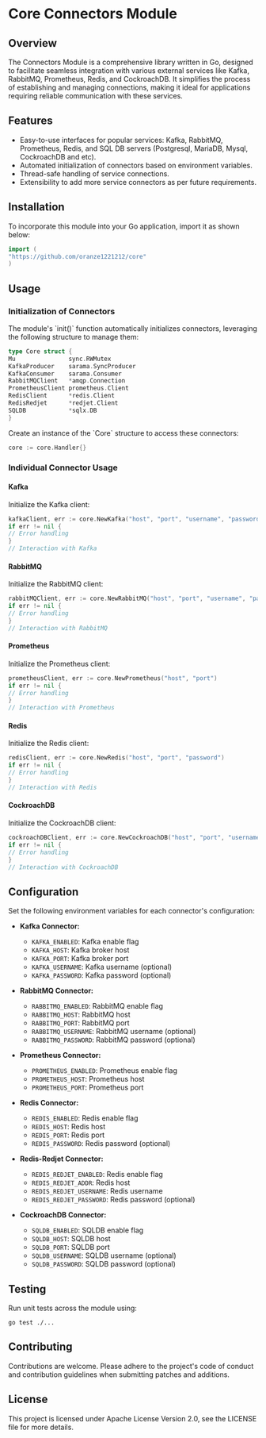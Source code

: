 # Core Connectors Module

## Overview

The Connectors Module is a comprehensive library written in Go, designed to facilitate seamless integration with various external services like Kafka, RabbitMQ, Prometheus, Redis, and CockroachDB. It simplifies the process of establishing and managing connections, making it ideal for applications requiring reliable communication with these services.

## Features

- Easy-to-use interfaces for popular services: Kafka, RabbitMQ, Prometheus, Redis, and SQL DB servers (Postgresql, MariaDB, Mysql, CockroachDB and etc).
- Automated initialization of connectors based on environment variables.
- Thread-safe handling of service connections.
- Extensibility to add more service connectors as per future requirements.

## Installation

To incorporate this module into your Go application, import it as shown below:

```go
import (
"https://github.com/oranze1221212/core"
)
```

## Usage

### Initialization of Connectors

The module's \`init()\` function automatically initializes connectors, leveraging the following structure to manage them:

```go
type Core struct {
Mu               sync.RWMutex
KafkaProducer    sarama.SyncProducer
KafkaConsumer    sarama.Consumer
RabbitMQClient   *amqp.Connection
PrometheusClient prometheus.Client
RedisClient      *redis.Client
RedisRedjet      *redjet.Client
SQLDB            *sqlx.DB
}
```

Create an instance of the \`Core\` structure to access these connectors:

```go
core := core.Handler{}
```

### Individual Connector Usage

#### Kafka

Initialize the Kafka client:

```go
kafkaClient, err := core.NewKafka("host", "port", "username", "password")
if err != nil {
// Error handling
}
// Interaction with Kafka
```

#### RabbitMQ

Initialize the RabbitMQ client:

```go
rabbitMQClient, err := core.NewRabbitMQ("host", "port", "username", "password")
if err != nil {
// Error handling
}
// Interaction with RabbitMQ
```

#### Prometheus

Initialize the Prometheus client:

```go
prometheusClient, err := core.NewPrometheus("host", "port")
if err != nil {
// Error handling
}
// Interaction with Prometheus
```

#### Redis

Initialize the Redis client:

```go
redisClient, err := core.NewRedis("host", "port", "password")
if err != nil {
// Error handling
}
// Interaction with Redis
```

#### CockroachDB

Initialize the CockroachDB client:

```go
cockroachDBClient, err := core.NewCockroachDB("host", "port", "username", "password")
if err != nil {
// Error handling
}
// Interaction with CockroachDB
```

## Configuration

Set the following environment variables for each connector's configuration:

- **Kafka Connector:**
  - `KAFKA_ENABLED`: Kafka enable flag
  - `KAFKA_HOST`: Kafka broker host
  - `KAFKA_PORT`: Kafka broker port
  - `KAFKA_USERNAME`: Kafka username (optional)
  - `KAFKA_PASSWORD`: Kafka password (optional)

- **RabbitMQ Connector:**
  - `RABBITMQ_ENABLED`: RabbitMQ enable flag
  - `RABBITMQ_HOST`: RabbitMQ host
  - `RABBITMQ_PORT`: RabbitMQ port
  - `RABBITMQ_USERNAME`: RabbitMQ username (optional)
  - `RABBITMQ_PASSWORD`: RabbitMQ password (optional)

- **Prometheus Connector:**
  - `PROMETHEUS_ENABLED`: Prometheus enable flag
  - `PROMETHEUS_HOST`: Prometheus host
  - `PROMETHEUS_PORT`: Prometheus port

- **Redis Connector:**
  - `REDIS_ENABLED`: Redis enable flag
  - `REDIS_HOST`: Redis host
  - `REDIS_PORT`: Redis port
  - `REDIS_PASSWORD`: Redis password (optional)

- **Redis-Redjet Connector:**
  - `REDIS_REDJET_ENABLED`: Redis enable flag
  - `REDIS_REDJET_ADDR`: Redis host
  - `REDIS_REDJET_USERNAME`: Redis username
  - `REDIS_REDJET_PASSWORD`: Redis password (optional)

- **CockroachDB Connector:**
  - `SQLDB_ENABLED`: SQLDB enable flag
  - `SQLDB_HOST`: SQLDB host
  - `SQLDB_PORT`: SQLDB port
  - `SQLDB_USERNAME`: SQLDB username (optional)
  - `SQLDB_PASSWORD`: SQLDB password (optional)

## Testing

Run unit tests across the module using:

```plaintext
go test ./...
```

## Contributing

Contributions are welcome. Please adhere to the project's code of conduct and contribution guidelines when submitting patches and additions.

## License

This project is licensed under Apache License Version 2.0, see the LICENSE file for more details.
